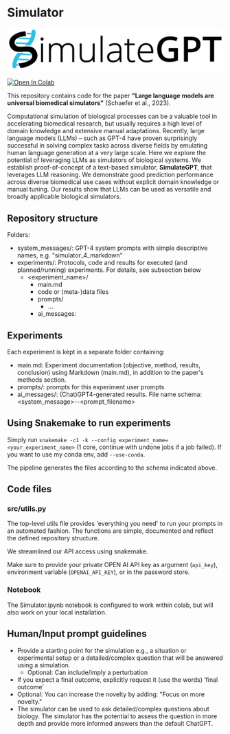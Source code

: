 # Simulator

![logo](simulateGPT_logo.png)


<a target="_blank" href="https://colab.research.google.com/github/OpenBioLink/SimulateGPT/blob/main/SimulateGPT.ipynb">
  <img src="https://colab.research.google.com/assets/colab-badge.svg" alt="Open In Colab"/>
</a>


This repository contains code for the paper **"Large language models are universal biomedical simulators"** (Schaefer et al., 2023).

Computational simulation of biological processes can be a valuable tool in accelerating biomedical research, but usually requires a high level of domain knowledge and extensive manual adaptations. Recently, large language models (LLMs) – such as GPT-4 have proven surprisingly successful in solving complex tasks across diverse fields by emulating human language generation at a very large scale. Here we explore the potential of leveraging LLMs as simulators of biological systems. We establish proof-of-concept of a text-based simulator, **SimulateGPT**, that leverages LLM reasoning. We demonstrate good prediction performance across diverse biomedical use cases without explicit domain knowledge or manual tuning. Our results show that LLMs can be used as versatile and broadly applicable biological simulators.

## Repository structure

Folders:
- system_messages/: GPT-4 system prompts with simple descriptive names, e.g. "simulator_4_markdown"
- experiments/: Protocols, code and results for executed (and planned/running) experiments. For details, see subsection below
  - <experiment_name>/
    - main.md 
    - code or (meta-)data files
    - prompts/
      - ...
    - ai_messages:

## Experiments

Each experiment is kept in a separate folder containing:

- main.md: Experiment documentation (objective, method, results, conclusion) using Markdown (main.md), in addition to the paper's methods section.
- prompts/: prompts for this experiment user prompts
- ai_messages/:  (Chat)GPT4-generated results. File name schema: <system_message>--<prompt_filename>

## Using Snakemake to run experiments

Simply run `snakemake -c1 -k --config experiment_name=<your_experiment_name>` (1 core, continue with undone jobs if a job failed). If you want to use my conda env, add `--use-conda`.

The pipeline generates the files according to the schema indicated above.

## Code files

### src/utils.py

The top-level utils file provides 'everything you need' to run your prompts in an automated fashion. The functions are simple, documented and reflect the defined repository structure.

We streamlined our API access using snakemake.

Make sure to provide your private OPEN AI API key as argument (`api_key`), environment variable (`OPENAI_API_KEY`), or in the password store.

### Notebook 

The Simulator.ipynb notebook is configured to work within colab, but will also work on your local installation.


## Human/Input prompt guidelines

- Provide a starting point for the simulation e.g., a situation or experimental setup or a detailed/complex question that will be answered using a simulation.
  - Optional: Can include/imply a perturbation
- If you expect a final outcome, explicitly request it (use the words) ‘final outcome’
- Optional: You can increase the novelty by adding: "Focus on more novelty."
- The simulator can be used to ask detailed/complex questions about biology. The simulator has the potential to assess the question in more depth and provide more informed answers than the default ChatGPT.

